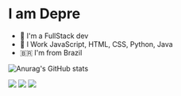 # I am Depre 

- 📖 I'm a FullStack dev 
- 🌱 I Work JavaScript, HTML, CSS, Python, Java
- 🇧🇷 I'm from Brazil


![Anurag's GitHub stats](https://github-readme-stats.vercel.app/api?username=DevDepre&show_icons=true&theme=dark)

<div>
  <a href = "https://www.instagram.com/d3v_depre/?next=%2F"> <img src = "https://img.shields.io/badge/Instagram-E4405F?style=for-the-badge&logo=instagram&logoColor=white"></a>
  <a href = "https://www.tiktok.com/@programador_depressivo_?lang=pt-BR"> <img src = "https://img.shields.io/badge/TikTok-000000?style=for-the-badge&logo=tiktok&logoColor=white"></a>
  <a href = "https://discordapp.com/users/1012485353644494869"> <img src = "https://img.shields.io/badge/Discord-7289DA?style=for-the-badge&logo=discord&logoColor=white"></a> 
</div>


